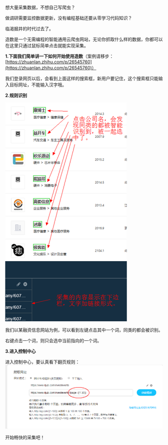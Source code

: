 想大量采集数据，不想自己写爬虫？

做调研需要监控数据更新，没有编程基础还要从零学习代码知识？

临渴掘井的时代过去了。

造数是一个无需编程的智能通用云爬虫网站，无论你抓取什么样的数据，你都可以在这里只通过鼠标简单点击就能实现采集。

**1.下面我们简单讲一下如何开始使用造数**（案例请移步：[https://zhuanlan.zhihu.com/p/26545760](https://zhuanlan.zhihu.com/p/26545760)）

我们登录网页以后，会看到上面这样的搜索框，新用户要记住，这个搜索框只能输入目标网址，不能输入汉字哦。

**2.规则识别**

![](/assets/内容选择页面.png)

我们以某融资信息网站为例，可以看到左键点击其中一个词，同类的都会被识别。

右键点击一个词，则只会选中当前指向的一个词。

**3.进入控制中心**

进入控制中心，要认真看下翻页规则：![](/assets/翻页规则.png)

开始畅快的采集吧！

